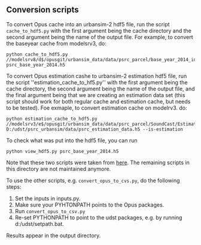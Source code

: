 ## Conversion scripts

To convert Opus cache into an urbansim-2 hdf5 file, run the script ``cache_to_hdf5.py`` with the first argument being the cache directory and the second argument 
being the name of the output file. For example, to convert the baseyear cache from modelsrv3, do:

```
python cache_to_hdf5.py //modelsrv8/d$/opusgit/urbansim_data/data/psrc_parcel/base_year_2014_inputs/urbansim2_cache/2014 psrc_base_year_2014.h5
```
To convert Opus estimation cashe to urbansim-2 estimation hdf5 file, run the script ''estimation_cache_to_hf5.py'' with the first argument being the cache directory, the second argument being the name of the output file, and the final argument being that we are creating an estimation data set (this script should work for both regular cache and estimation cache, but needs to be tested). Foe exmaple, to convert estimation cache on modelrv3. do:

```
python estimation_cache_to_hdf5.py //modelsrv3/e$/opusgit/urbansim_data/data/psrc_parcel/SoundCast/Estimation/ D:/udst/psrc_urbansim/data/psrc_estimation_data.h5 --is-estimation
```

To check what was put into the hdf5 file, you can run 

```
python view_hdf5.py psrc_base_year_2014.h5
```

Note that these two scripts were taken from [here](https://github.com/apdjustino/urbansim/tree/master/scripts). The remaining scripts in this directory are not maintained anymore.

To use the other scripts, e.g. ``convert_opus_to_cvs.py``, do the following steps:

1. Set the inputs in inputs.py.
2. Make sure your PYHTONPATH points to the Opus packages.
3. Run ``convert_opus_to_csv.py``
4. Re-set PYTHONPATH to point to the udst packages, e.g. by running d:/udst/setpath.bat.

Results appear in the output directory.
